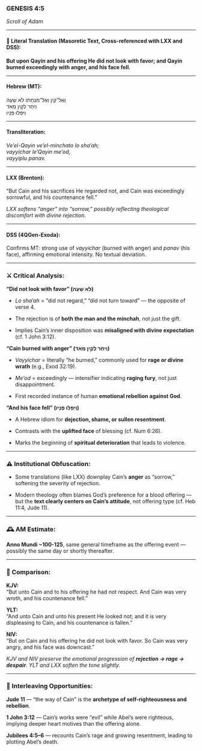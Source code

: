 ### **GENESIS 4:5**

_Scroll of Adam_

---

#### 📜 Literal Translation (Masoretic Text, Cross-referenced with LXX and DSS):

**But upon Qayin and his offering He did not look with favor; and Qayin burned exceedingly with anger, and his face fell.**

---

#### Hebrew (MT):

וְאֶל־קַיִן וְאֶל־מִנְחָתוֹ לֹא שָׁעָה  
וַיִּחַר לְקַיִן מְאֹד  
וַיִּפְּלוּ פָּנָיו

---

#### Transliteration:

_Ve’el-Qayin ve’el-minchato lo sha’ah;  
vayyichar le’Qayin me’od,  
vayyiplu panav._

---

#### LXX (Brenton):

“But Cain and his sacrifices He regarded not, and Cain was exceedingly sorrowful, and his countenance fell.”

_LXX softens “anger” into “sorrow,” possibly reflecting theological discomfort with divine rejection._

---

#### DSS (4QGen-Exoda):

Confirms MT: strong use of _vayyichar_ (burned with anger) and _panav_ (his face), affirming emotional intensity. No textual deviation.

---

### ⚔️ Critical Analysis:

**“Did not look with favor” (לֹא שָׁעָה)**

- _Lo sha’ah_ = “did not regard,” “did not turn toward” — the opposite of verse 4.
    
- The rejection is of **both the man and the minchah**, not just the gift.
    
- Implies Cain’s inner disposition was **misaligned with divine expectation** (cf. 1 John 3:12).
    

**“Cain burned with anger” (וַיִּחַר לְקַיִן מְאֹד)**

- _Vayyichar_ = literally “he burned,” commonly used for **rage or divine wrath** (e.g., Exod 32:19).
    
- _Me’od_ = exceedingly — intensifier indicating **raging fury**, not just disappointment.
    
- First recorded instance of human **emotional rebellion against God**.
    

**“And his face fell” (וַיִּפְּלוּ פָּנָיו)**

- A Hebrew idiom for **dejection, shame, or sullen resentment**.
    
- Contrasts with the **uplifted face** of blessing (cf. Num 6:26).
    
- Marks the beginning of **spiritual deterioration** that leads to violence.
    

---

### ⚠️ Institutional Obfuscation:

- Some translations (like LXX) downplay Cain’s **anger** as “sorrow,” softening the severity of rejection.
    
- Modern theology often blames God’s preference for a blood offering — but the **text clearly centers on Cain’s attitude**, not offering type (cf. Heb 11:4, Jude 11).
    

---

### 🕰️ AM Estimate:

**Anno Mundi ~100-125**, same general timeframe as the offering event — possibly the same day or shortly thereafter.

---

### 📖 Comparison:

**KJV:**  
“But unto Cain and to his offering he had not respect. And Cain was very wroth, and his countenance fell.”

**YLT:**  
“And unto Cain and unto his present He looked not; and it is very displeasing to Cain, and his countenance is fallen.”

**NIV:**  
“But on Cain and his offering he did not look with favor. So Cain was very angry, and his face was downcast.”

_KJV and NIV preserve the emotional progression of **rejection → rage → despair**. YLT and LXX soften the tone slightly._

---

### 🔗 Interleaving Opportunities:

**Jude 11** — “the way of Cain” is the **archetype of self-righteousness and rebellion**.

**1 John 3:12** — Cain’s works were “evil” while Abel’s were righteous, implying deeper heart motives than the offering alone.

**Jubilees 4:5–6** — recounts Cain’s rage and growing resentment, leading to plotting Abel’s death.